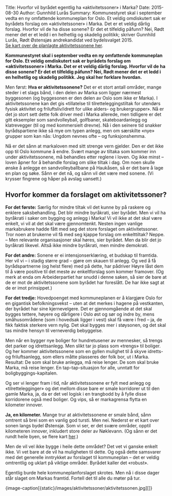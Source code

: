 Title: Hvorfor vil byrådet egentlig ha «aktivitetssoner» i Marka?
Date: 2015-08-30
Author: Gunnhild Lurås
Summary: Kommunestyret skal i september vedta en ny omfattende kommuneplan for Oslo. Et veldig omdiskutert sak er byrådets forslag om «aktivitetssoner» i Marka. Det er et veldig dårlig forslag. Hvorfor vil de ha disse sonene? Er det et tilfeldig påfunn? Nei, Rødt mener det er et ledd i en helhetlig og skadelig politikk; skriver Gunnhild Lurås, Rødt Østensjøs andrekandidat ved bydelsvalget 2015. <br> [Se kart over de planlagte aktivitetssonene her]({filename}/nei-til-aktivitetssonen.md). 

**Kommunestyret skal i september vedta en ny omfattende kommuneplan for Oslo. Et veldig omdiskutert sak er byrådets forslag om «aktivitetssoner» i Marka. Det er et veldig dårlig forslag. Hvorfor vil de ha disse sonene? Er det et tilfeldig påfunn? Nei, Rødt mener det er et ledd i en helhetlig og skadelig politikk. Jeg skal her forklare hvordan.**

Men først: **Hva er aktivitetssonene?** Det er et stort antall områder, mange steder i et slags bånd, i den delen av Marka som ligger nærmest byggesonen (og byggesonen er den delen av Oslo som ikke er Marka). I aktivitetssonene kan det gis «tillatelse til tilretteleggingstiltak for utendørs fysisk aktivitet og friluftsliv/idrett for ulike alders- og brukergrupper». Nå er det jo stort sett dette folk driver med i Marka allerede, men tidligere er det gitt eksempler som sandvolleyball, golfbaner, skateboardanlegg og klatrevegger (til og med kommersielt drevne). Nå i den seinere tid snakker byrådspartiene ikke så mye om typen anlegg, men om særskilte «nye» grupper som kan nås: Ungdom nevnes ofte – og funksjonshemma.

Nå er det sånn at markaloven med sitt strenge vern gjelder. Den er det ikke opp til Oslo kommune å endre. Svært mange av tiltaka som kommer inn under aktivitetssonene, må behandles etter reglene i loven. Og ikke minst – loven åpner for å behandle forslag om slike tiltak i dag. Om noen skulle ønske å anlegge en sandvolleyballbane på Haukåsen, så er det bare å lage en plan og søke. Sånn er det nå, og sånn vil det være med sonene. (Vi krysser fingrene og håper på avslag uansett.)

## Hvorfor kommer da forslaget om aktivitetssoner?

**For det første:** Særlig for mindre tiltak vil det kunne by på raskere og enklere saksbehandling. Det blir mindre byråkrati, sier byrådet. Men vi vil ha byråkrati i saker om bygging og anlegg i Marka! Vi vil ikke at det skal være enkelt, vi vil at det skal være gjennomtenkt. Nesten ingen vanlige markabrukere hadde fått med seg det store forslaget om aktivitetssoner. Tror noen at brukerne vil få med seg kjappe forslag om enkelttiltak? Neppe. – Men relevante organisasjoner skal høres, sier byrådet. Men da blir det jo byråkrati likevel. Altså ikke mindre byråkrati, men mindre demokrati.

**For det andre:** Sonene er ei intensjonserklæring, et budskap til framtida. Her vil vi – i stadig større grad – gjøre om skauen til anlegg. Og ved å få byrådspartnerne (og helst flere) med på dette, har pådriver Høyre låst dem til å være positive til det meste av enkeltforslag som kommer framover. (Og merk at enda om Arbeiderpartiet har snudd i denne saken, så sier de bare at de er mot de aktivitetssonene som byrådet har foreslått. De har ikke sagt at de er imot prinsippet.)

**For det tredje:** Hovedpoenget med kommuneplanen er å klargjøre Oslo for en gigantisk befolkningsvekst – uten at det merkes i hagene på vestkanten, der byrådet har sine kjernevelgere. Det er gjennomgående at det skal bygges tettere, høyere og dårligere i Oslo øst og sør og indre by, mens småhusområdene (som i hovedsak ligger i vest) skal få være i fred – ja, de fikk faktisk sterkere vern nylig. Det skal bygges mer i støysonen, og det skal tas mindre hensyn til verneverdig bebyggelse.

Men når en bygger nye boliger for hundretusener av mennesker, så trengs det parker og idrettsanlegg. Men slikt tar jo plass som «trengs» til boliger. Og her kommer aktivitetssonene som en gyllen mulighet til å skyve idretts- og friluftsanlegg, som ellers måtte plasseres der folk bor, ut i Marka. Resultat: De som skal bruke anlegga, må reise lenger. De som skal bruke Marka, må reise lenger. En tap-tap-situasjon for alle, unntatt for boligbyggings-kapitalen.

Og ser vi lenger fram i tid, når aktivitetssonene er fylt med anlegg og «tilrettelegginger» og det mellom disse bare er smale korridorer ut til den gamle Marka, ja, da er det vel logisk i en trangbodd by å fylle disse korridorene også med boliger. Og vips, så er markagrensa flytta en kilometer innover.

**Ja, en kilometer.** Mange trur at aktivitetssonene er smale bånd, sånn omtrent så brei som en vanlig god tursti. Men nei. Nederst er et kart over sonen langs bydel Østensjø. Som vi ser, er det svære områder, opptil kilometeren innover, inkludert store deler av Nøklevann. (Og sånn er det rundt heile byen, se flere kart [her]({filename}/nei-til-aktivitetssonen.md).)

Men de vil vel ikke bygge i heile dette området? Det vet vi ganske enkelt ikke. Vi vet bare at de vil ha muligheten til dette. Og også dette samsvarer med det generelle inntrykket av forslaget til kommuneplan – det er veldig omtrentlig og uklart på viktige områder. Byrådet kaller det «robust».

Egentlig burde hele kommuneplanforslaget skrotes. Men nå i disse dager står slaget om Markas framtid. Fortell det til alle du møter på tur.

{image-caption[{static}/images/aktivitetssoner/aktivitetssonen.jpg][]}